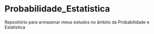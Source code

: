 # Probabilidade_Estatistica
Repositório para armazenar meus estudos no âmbito da Probabilidade e Estatística
